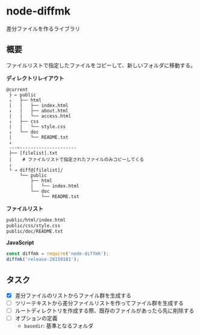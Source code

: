 # node-diffmk
差分ファイルを作るライブラリ

## 概要

ファイルリストで指定したファイルをコピーして、新しいフォルダに移動する。


__ディレクトリレイアウト__

```
@current
 ├ ← public
 ↓   ├── html
 |   |   ├── index.html
 ↓   |   ├── about.html
 |   |   └── access.html
 ↓   ├── css
 |   |   └── style.css
 ↓   └── doc
 |       └── README.txt
 ↓
 ---✂︎---------------------
 ├── [filelist].txt
 |    # ファイルリストで指定されたファイルのみコピーしてくる
 ↓
 └ → diff@[filelist]/
     └── public
         ├── html
         |   └── index.html
         └── doc
             └── README.txt
```

__ファイルリスト__

```txt
public/html/index.html
public/css/style.css
public/doc/README.txt
```

__JavaScript__

```js
const diffmk = require('node-diffmk');
diffmk('release-20150101');
```


## タスク

- [x] 差分ファイルのリストからファイル群を生成する
- [ ] ツリーテキストから差分ファイルリストを作ってファイル群を生成する
- [ ] ルートディレクトリを作成する際、既存のファイルがあったら先に削除する
- [ ] オプションの定義
    - `basedir`: 基準となるフォルダ
